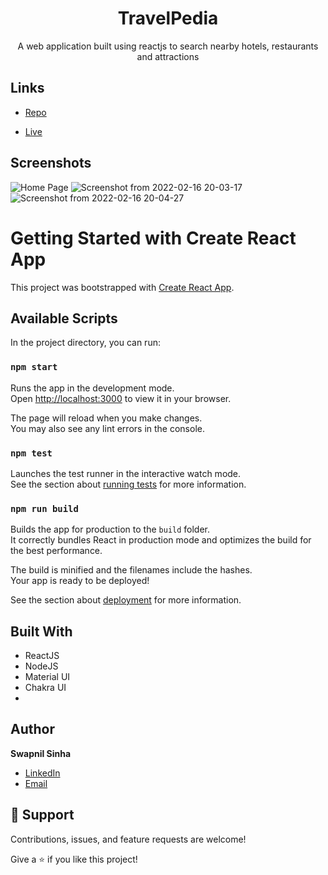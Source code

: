 <h1 align="center">TravelPedia</h1>

<p align="center">A web application built using reactjs to search nearby hotels, restaurants and attractions</p>


## Links

- [Repo](https://github.com/Swapnil074/TravelPedia "TravelPedia Repo")

- [Live](https://travelpedia.netlify.app/ "Live View")



## Screenshots

![Home Page](https://user-images.githubusercontent.com/53442514/154286665-34cbf149-13df-4e34-935a-1c914f9234ac.png "Home Page")
![Screenshot from 2022-02-16 20-03-17](https://user-images.githubusercontent.com/53442514/154286811-514bf404-98a3-4029-ad61-aab4b9e89005.png)
![Screenshot from 2022-02-16 20-04-27](https://user-images.githubusercontent.com/53442514/154286840-32bd959d-bc66-49bf-8e5f-c20bf59bdb20.png)



# Getting Started with Create React App

This project was bootstrapped with [Create React App](https://github.com/facebook/create-react-app).

## Available Scripts

In the project directory, you can run:

### `npm start`

Runs the app in the development mode.\
Open [http://localhost:3000](http://localhost:3000) to view it in your browser.

The page will reload when you make changes.\
You may also see any lint errors in the console.

### `npm test`

Launches the test runner in the interactive watch mode.\
See the section about [running tests](https://facebook.github.io/create-react-app/docs/running-tests) for more information.

### `npm run build`

Builds the app for production to the `build` folder.\
It correctly bundles React in production mode and optimizes the build for the best performance.

The build is minified and the filenames include the hashes.\
Your app is ready to be deployed!

See the section about [deployment](https://facebook.github.io/create-react-app/docs/deployment) for more information.

## Built With

- ReactJS
- NodeJS
- Material UI
- Chakra UI
- 

## Author

**Swapnil Sinha**

- [LinkedIn](https://www.linkedin.com/in/swapnil-sinha-2b038a199 "Swapnil Sinha")
- [Email](mailto:mailswapnil0074@gmail.com?subject=Hi "Hi!")


## 🤝 Support

Contributions, issues, and feature requests are welcome!

Give a ⭐️ if you like this project!

